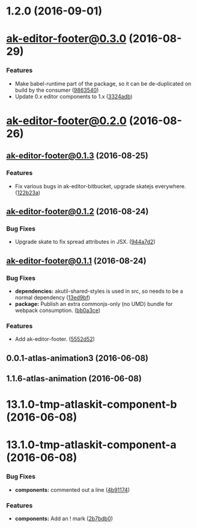 <a name="1.2.0"></a>
# 1.2.0 (2016-09-01)



<a name="ak-editor-footer@0.3.0"></a>
# ak-editor-footer@0.3.0 (2016-08-29)


### Features

* Make babel-runtime part of the package, so it can be de-duplicated on build by the consumer ([9863540](https://bitbucket.org/atlassian/atlaskit/commits/9863540))
* Update 0.x editor components to 1.x ([3324adb](https://bitbucket.org/atlassian/atlaskit/commits/3324adb))



<a name="ak-editor-footer@0.2.0"></a>
# ak-editor-footer@0.2.0 (2016-08-26)



<a name="ak-editor-footer@0.1.3"></a>
## ak-editor-footer@0.1.3 (2016-08-25)


### Features

* Fix various bugs in ak-editor-bitbucket, upgrade skatejs everywhere. ([122b23a](https://bitbucket.org/atlassian/atlaskit/commits/122b23a))



<a name="ak-editor-footer@0.1.2"></a>
## ak-editor-footer@0.1.2 (2016-08-24)


### Bug Fixes

* Upgrade skate to fix spread attributes in JSX. ([944a7d2](https://bitbucket.org/atlassian/atlaskit/commits/944a7d2))



<a name="ak-editor-footer@0.1.1"></a>
## ak-editor-footer@0.1.1 (2016-08-24)


### Bug Fixes

* **dependencies:** akutil-shared-styles is used in src, so needs to be a normal dependency ([13ed9bf](https://bitbucket.org/atlassian/atlaskit/commits/13ed9bf))
* **package:** Publish an extra commonjs-only (no UMD) bundle for webpack consumption. ([bb0a3ce](https://bitbucket.org/atlassian/atlaskit/commits/bb0a3ce))


### Features

* Add ak-editor-footer. ([5552d52](https://bitbucket.org/atlassian/atlaskit/commits/5552d52))



<a name="0.0.1-atlas-animation3"></a>
## 0.0.1-atlas-animation3 (2016-06-08)



<a name="1.1.6-atlas-animation"></a>
## 1.1.6-atlas-animation (2016-06-08)



<a name="13.1.0-tmp-atlaskit-component-b"></a>
# 13.1.0-tmp-atlaskit-component-b (2016-06-08)



<a name="13.1.0-tmp-atlaskit-component-a"></a>
# 13.1.0-tmp-atlaskit-component-a (2016-06-08)


### Bug Fixes

* **components:** commented out a line ([4b91174](https://bitbucket.org/atlassian/atlaskit/commits/4b91174))


### Features

* **components:** Add an ! mark ([2b7bdb0](https://bitbucket.org/atlassian/atlaskit/commits/2b7bdb0))



